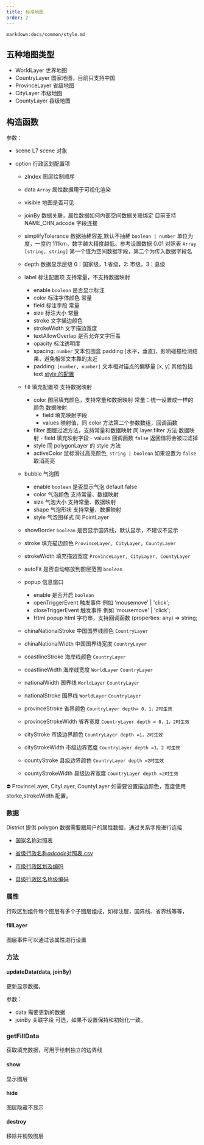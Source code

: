 ```yaml
---
title: 标准地图
order: 2
---
```


`markdown:docs/common/style.md`
## 五种地图类型

- WorldLayer 世界地图
- CountryLayer 国家地图，目前只支持中国
- ProvinceLayer 省级地图
- CityLayer 市级地图
- CountyLayer 县级地图

## 构造函数

参数：

- scene L7 scene 对象
- option 行政区划配置项

  - zIndex 图层绘制顺序
  - data `Array` 属性数据用于可视化渲染
  - visible 地图是否可见
  - joinBy 数据关联，属性数据如何内部空间数据关联绑定 目前支持 NAME_CHN,adcode 字段连接
  - simplifyTolerance 数据抽稀容差,默认不抽稀 `boolean | number` 单位为度，一度约 111km，数字越大精度越低。参考设置数据 0.01
    对照表 `Array [string, string]` 第一个值为空间数据字段，第二个为传入数据字段名
  - depth 数据显示层级 0：国家级，1:省级，2: 市级，3：县级
  - label 标注配置项 支持常量，不支持数据映射

    - enable `boolean` 是否显示标注
    - color 标注字体颜色 常量
    - field 标注字段 常量
    - size 标注大小 常量
    - stroke 文字描边颜色
    - strokeWidth 文字描边宽度
    - textAllowOverlap 是否允许文字压盖
    - opacity 标注透明度
    - spacing: `number` 文本包围盒 padding [水平，垂直]，影响碰撞检测结果，避免相邻文本靠的太近
    - padding: `[number, number]` 文本相对锚点的偏移量 [x, y]
      其他包括 text [style 的配置](../layer/point_layer/text#style)

  - fill 填充配置项 支持数据映射
    - color 图层填充颜色，支持常量和数据映射
      常量：统一设置成一样的颜色
      数据映射
      - field 填充映射字段
      - values 映射值，同 color 方法第二个参数数组，回调函数
    - filter 图层过滤方法，支持常量和数据映射 同 layer.filter 方法
      数据映射 - field 填充映射字段 - values 回调函数 `false` 返回值将会被过滤掉
    - style 同 polygonLayer 的 style 方法
    - activeColor 鼠标滑过高亮颜色, `string | boolean` 如果设置为 `false`取消高亮
  - bubble 气泡图
    - enable `boolean` 是否显示气泡 default false
    - color 气泡颜色 支持常量、数据映射
    - size 气泡大小 支持常量、数据映射
    - shape 气泡形状 支持常量、数据映射
    - style 气泡图样式 同 PointLayer
  - showBorder `boolean` 是否显示国界线，默认显示，不建议不显示
  - stroke 填充描边颜色 `ProvinceLayer, CityLayer, CountyLayer`
  - strokeWidth 填充描边宽度 `ProvinceLayer, CityLayer, CountyLayer`
  - autoFit 是否自动缩放到图层范围 `boolean`
  - popup 信息窗口

    - enable 是否开启 `boolean`
    - openTriggerEvent 触发事件 例如 'mousemove' | 'click';
    - closeTriggerEvent 触发事件 例如 'mousemove' | 'click';
    - Html popup html 字符串，支持回调函数 (properties: any) => string;

  - chinaNationalStroke 中国国界线颜色 `CountryLayer`
  - chinaNationalWidth 中国国界线宽度 `CountryLayer`
  - coastlineStroke 海岸线颜色 `CountryLayer`
  - coastlineWidth 海岸线宽度 `WorldLayer` `CountryLayer`
  - nationalWidth 国界线 `WorldLayer` `CountryLayer`
  - nationalStroke 国界线 `WorldLayer` `CountryLayer`
  - provinceStroke 省界颜色 `CountryLayer depth= 0，1，2时生效`
  - provinceStrokeWidth 省界宽度 `CountryLayer depth = 0，1，2时生效`
  - cityStroke 市级边界颜色 `CountryLayer depth =1，2时生效`
  - cityStrokeWidth 市级边界宽度 `CountryLayer depth =1，2 时生效`
  - countyStroke 县级边界颜色 `CountryLayer depth =2时生效`
  - countyStrokeWidth 县级边界宽度 `CountryLayer depth =2时生效`

⛔ ProvinceLayer, CityLayer, CountyLayer 如需要设置描边颜色，宽度使用 storke,strokeWidth 配置。

### 数据

District 提供 polygon 数据需要跟用户的属性数据，通过关系字段进行连接

- [国家名称对照表](https://gw.alipayobjects.com/os/bmw-prod/b6fcd072-72a7-4875-8e05-9652ffc977d9.csv)

- [省级行政名称*adcode*对照表.csv](https://gw.alipayobjects.com/os/bmw-prod/2aa6fb7b-3694-4df3-b601-6f6f9adac496.csv)

- [市级行政区划及编码](https://gw.alipayobjects.com/os/bmw-prod/d2aefd78-f5df-486f-9310-7449cc7f5569.csv)

- [县级行政区名称级编码](https://gw.alipayobjects.com/os/bmw-prod/fafd299e-0e1e-4fa2-a8ac-10a984c6e983.csv)

### 属性

行政区划组件每个图层有多个子图层组成，如标注层，国界线、省界线等等，

#### fillLayer

图层事件可以通过该属性进行设置

### 方法

#### updateData(data, joinBy)

更新显示数据，

参数：

- data 需要更新的数据
- joinBy 关联字段 可选，如果不设置保持和初始化一致。

### getFillData

获取填充数据，可用于绘制独立的边界线

#### show

显示图层

#### hide

图层隐藏不显示

#### destroy

移除并销毁图层
